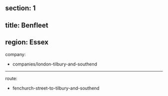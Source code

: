 section: 1
----
title: Benfleet
----
region: Essex
----
company:
- companies/london-tilbury-and-southend
----
route:
- fenchurch-street-to-tilbury-and-southend
